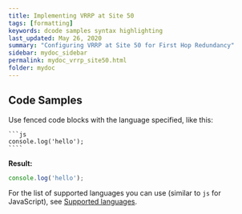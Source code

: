 ```yaml
---
title: Implementing VRRP at Site 50
tags: [formatting]
keywords: dcode samples syntax highlighting
last_updated: May 26, 2020
summary: "Configuring VRRP at Site 50 for First Hop Redundancy"
sidebar: mydoc_sidebar
permalink: mydoc_vrrp_site50.html
folder: mydoc
---
```


## Code Samples

Use fenced code blocks with the language specified, like this:

    ```js
    console.log('hello');
    ````

**Result:**

```js
console.log('hello');
```

For the list of supported languages you can use (similar to `js` for JavaScript), see [Supported languages](https://github.com/jneen/rouge/wiki/list-of-supported-languages-and-lexers).
